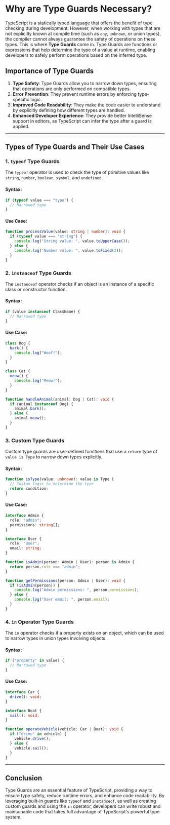 # Why are Type Guards Necessary?

TypeScript is a statically typed language that offers the benefit of type checking during development. However, when working with types that are not explicitly known at compile time (such as `any`, `unknown`, or union types), the compiler cannot always guarantee the safety of operations on these types. This is where **Type Guards** come in. Type Guards are functions or expressions that help determine the type of a value at runtime, enabling developers to safely perform operations based on the inferred type.

## Importance of Type Guards

1. **Type Safety**: Type Guards allow you to narrow down types, ensuring that operations are only performed on compatible types.
2. **Error Prevention**: They prevent runtime errors by enforcing type-specific logic.
3. **Improved Code Readability**: They make the code easier to understand by explicitly defining how different types are handled.
4. **Enhanced Developer Experience**: They provide better IntelliSense support in editors, as TypeScript can infer the type after a guard is applied.

---

## Types of Type Guards and Their Use Cases

### 1. **`typeof` Type Guards**

The `typeof` operator is used to check the type of primitive values like `string`, `number`, `boolean`, `symbol`, and `undefined`.

#### Syntax:

```typescript
if (typeof value === "type") {
  // Narrowed type
}
```

#### Use Case:

```typescript
function processValue(value: string | number): void {
  if (typeof value === "string") {
    console.log("String value: ", value.toUpperCase());
  } else {
    console.log("Number value: ", value.toFixed(2));
  }
}
```

### 2. **`instanceof` Type Guards**

The `instanceof` operator checks if an object is an instance of a specific class or constructor function.

#### Syntax:

```typescript
if (value instanceof ClassName) {
  // Narrowed type
}
```

#### Use Case:

```typescript
class Dog {
  bark() {
    console.log("Woof!");
  }
}

class Cat {
  meow() {
    console.log("Meow!");
  }
}

function handleAnimal(animal: Dog | Cat): void {
  if (animal instanceof Dog) {
    animal.bark();
  } else {
    animal.meow();
  }
}
```

### 3. **Custom Type Guards**

Custom type guards are user-defined functions that use a `return` type of `value is Type` to narrow down types explicitly.

#### Syntax:

```typescript
function isType(value: unknown): value is Type {
  // Custom logic to determine the type
  return condition;
}
```

#### Use Case:

```typescript
interface Admin {
  role: "admin";
  permissions: string[];
}

interface User {
  role: "user";
  email: string;
}

function isAdmin(person: Admin | User): person is Admin {
  return person.role === "admin";
}

function getPermissions(person: Admin | User): void {
  if (isAdmin(person)) {
    console.log("Admin permissions: ", person.permissions);
  } else {
    console.log("User email: ", person.email);
  }
}
```

### 4. **`in` Operator Type Guards**

The `in` operator checks if a property exists on an object, which can be used to narrow types in union types involving objects.

#### Syntax:

```typescript
if ("property" in value) {
  // Narrowed type
}
```

#### Use Case:

```typescript
interface Car {
  drive(): void;
}

interface Boat {
  sail(): void;
}

function operateVehicle(vehicle: Car | Boat): void {
  if ("drive" in vehicle) {
    vehicle.drive();
  } else {
    vehicle.sail();
  }
}
```

---

## Conclusion

Type Guards are an essential feature of TypeScript, providing a way to ensure type safety, reduce runtime errors, and enhance code readability. By leveraging built-in guards like `typeof` and `instanceof`, as well as creating custom guards and using the `in` operator, developers can write robust and maintainable code that takes full advantage of TypeScript's powerful type system.
